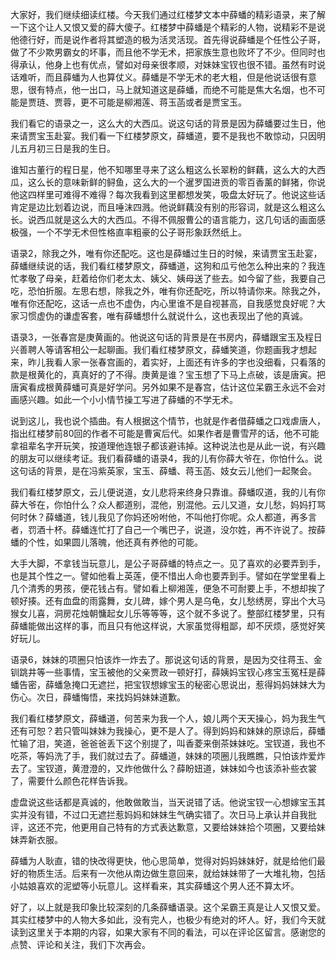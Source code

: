 
大家好，我们继续细读红楼。今天我们通过红楼梦文本中薛蟠的精彩语录，来了解一下这个让人又恨又爱的薛大傻子。红楼梦中薛蟠是个精彩的人物，说精彩不是说他德行好，而是说作者将其塑造的极为活灵活现。首先得说薛蟠是个任性公子哥，做了不少欺男霸女的坏事，而且他不学无术，把家族生意也败坏了不少。但同时也得承认，他身上也有优点，譬如对母亲很孝顺，对妹妹宝钗也很不错。虽然有时说话难听，而且薛蟠为人也算仗义。薛蟠是不学无术的老大粗，但是他说话很有意思，很有特点，他一出口，马上就知道这是薛蟠，而绝不可能是焦大名烟，也不可能是贾琏、贾蓉，更不可能是柳湘莲、蒋玉菡或者是贾宝玉。

我们看它的语录之一，这么大的大西瓜。说这句话的背景是因为薛蟠要过生日，他来请贾宝玉赴宴。我们看一下红楼梦原文，薛蟠道，要不是我也不敢惊动，只因明儿五月初三日是我的生日。

谁知古董行的程日星，他不知哪里寻来了这么粗这么长翠粉的鲜藕，这么大的大西瓜，这么长的意味新鲜的鲟鱼，这么大的一个暹罗国进贡的零百香薰的鲜猪，你说他这四样里可难得不难得？每次我看到这里都想发笑，吸盘太好玩了。他说这些话肯定是边比划着边说，而且唾沫四溅。他说鲜藕没有别的形容词，就是这么粗这么长。说西瓜就是这么大的大西瓜。不得不佩服曹公的语言能力，这几句话的画面感极强，一个不学无术但性格直率粗豪的公子哥形象跃然纸上。

语录2，除我之外，唯有你还配吃。这也是薛蟠过生日的时候，来请贾宝玉赴宴，薛蟠继续说的话，我们看红楼梦原文，薛蟠道，这狗和瓜亏他怎么种出来的？我连忙孝敬了母亲，赶着给你们老太太、姨父、姨母送了些去。如今留了些，我要自己吃，恐怕折服。左思右想，除我之外，唯有你还配吃，所以特请你来。除我之外，唯有你还配吃，这话一点也不虚伪，内心里谁不是自视甚高，自我感觉良好呢？大家习惯虚伪的谦虚客套，唯有薛蟠想什么就说什么，这也表现出了他的真诚。

语录3，一张春宫是庚黄画的。他说这句话的背景是在书房内，薛蟠跟宝玉及程日兴善聘人等请客相公一起聊画。我们看红楼梦原文，薛蟠笑道，你题画我才想起来，昨儿我看人家一张春宫画的，着实好，上面还有许多的字也没细看，只看落的款是根黄化的，真真好的了不得。庚黄是谁？宝玉想了下马上点破，该是唐寅。把唐寅看成根黄薛蟠可真是好学问。另外如果不是春宫，估计这位呆霸王永远不会对画感兴趣。如此一个小小情节操工写进了薛蟠的不学无术。

说到这儿，我也说个插曲。有人根据这个情节，也就是作者借薛蟠之口戏虐唐人，指出红楼梦前80回的作者不可能是曹寅后代。如果作者是曹雪芹的话，他不可能拿祖辈名字开玩笑，按道理他连银子都该避讳掉。这种说法也是从此一说，有兴趣的朋友可以继续考证。我们看薛蟠的语录4，我的儿有你薛大爷在，你怕什么。说这句话的背景，是在冯紫英家，宝玉、薛蟠、蒋玉菡、妓女云儿他们一起聚会。

我们看红楼梦原文，云儿便说道，女儿悲将来终身只靠谁。薛蟠叹道，我的儿有你薛大爷在，你怕什么？众人都道别，混他，别混他。云儿又道，女儿愁，妈妈打骂何时休？薛蟠道，钱儿我见了你妈还吩咐他，不叫他打你呢。众人都道，再多言者，罚酒十杯。薛蟠连忙打了自己一个嘴巴子，说道，没尔姓，再不许说了。按薛蟠的个性，如果圆儿落魄，他还真有养他的可能。

大手大脚，不拿钱当玩意儿，是公子哥薛蟠的特点之一。见了喜欢的必要弄到手，也是其个性之一。譬如他看上英莲，便不惜出人命也要弄到手。譬如在学堂里看上几个清秀的男孩，便花钱占有。譬如看上柳湘莲，便急不可耐要上手，不想却挨了顿好揍。还有血盘的雨露舞，女儿碑，嫁个男人是乌龟，女儿愁绣房，穿出个大马猴女儿喜，洞房花烛朝慵起女儿乐等等等，这个就不多说了。整部红楼梦里，只有薛蟠能做出这样的事，而且只有他这样说，大家虽觉得粗鄙，却不厌烦，感觉好笑好玩儿。

语录6，妹妹的项圈只怕该炸一炸去了。那说这句话的背景，是因为交往蒋玉、金钏跳井等一些事情，宝玉被他的父亲贾政一顿好打，薛姨妈宝钗心疼宝玉冤枉是薛蟠告密，薛蟠急掩口无遮拦，把宝钗想嫁宝玉的秘密心思说出，惹得妈妈妹妹大为伤心。次日，薛蟠悔悟，来找妈妈妹妹道歉。

我们看红楼梦原文，薛蟠道，何苦来为我一个人，娘儿两个天天操心，妈为我生气还有可恕？若只管叫妹妹为我操心，更不是人了。得到妈妈和妹妹的原谅后，薛蟠忙输了泪，笑道，爸爸爸丢下这个别提了，叫香菱来倒茶妹妹吃。宝钗道，我也不吃茶，等妈洗了手，我们就过去了。薛蟠道，妹妹的项圈儿我瞧瞧，只怕该炸爱炸去了。宝钗道，黄澄澄的，又炸他做什么？薛盼妞道，妹妹如今也该添补些衣裳了，需要什么颜色花样告诉我。

虚盘说这些话都是真诚的，他敢做敢当，当天说错了话。他说宝钗一心想嫁宝玉其实并没有错，不过口无遮拦惹妈妈和妹妹生气确实错了。次日马上承认并自我批评，这还不完，他更用自己特有的方式表达歉意，又要给妹妹拾个项圈，又要给妹妹弄新衣服。

薛蟠为人耿直，错的快改得更快，他心思简单，觉得对妈妈妹妹好，就是给他们最好的物质生活。后来有一次他从南边做生意回来，就给妹妹带了一大堆礼物，包括小姑娘喜欢的泥塑等小玩意儿。这样看来，其实薛蟠这个男人还不算太坏。

好了，以上就是我印象比较深刻的几条薛蟠语录。这个呆霸王真是让人又恨又爱。其实红楼梦中的人物大多如此，没有完人，也极少有绝对的坏人。好，我们今天就读到这里关于本期的内容，如果大家有不同的看法，可以在评论区留言。感谢您的点赞、评论和关注，我们下次再会。


